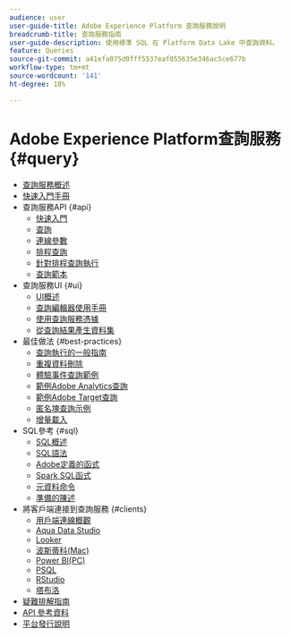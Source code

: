 ```yaml
---
audience: user
user-guide-title: Adobe Experience Platform 查詢服務說明
breadcrumb-title: 查詢服務指南
user-guide-description: 使用標準 SQL 在 Platform Data Lake 中查詢資料。
feature: Queries
source-git-commit: a41efa075d0fff5537eaf055635e346ac5ce677b
workflow-type: tm+mt
source-wordcount: '141'
ht-degree: 18%

---
```



# Adobe Experience Platform查詢服務 {#query}

- [查詢服務概述](home.md)
- [快速入門手冊](quickstart.md)
- 查詢服務API {#api}
   - [快速入門](api/getting-started.md)
   - [查詢](api/queries.md)
   - [連線參數](api/connection-parameters.md)
   - [排程查詢](api/scheduled-queries.md)
   - [針對排程查詢執行](api/runs-scheduled-queries.md)
   - [查詢範本](api/query-templates.md)
- 查詢服務UI {#ui}
   - [UI概述](ui/overview.md)
   - [查詢編輯器使用手冊](ui/user-guide.md)
   - [使用查詢服務憑據](ui/credentials.md)
   - [從查詢結果產生資料集](ui/create-datasets.md)
- 最佳做法 {#best-practices}
   - [查詢執行的一般指南](best-practices/writing-queries.md)
   - [重複資料刪除](best-practices/deduplication.md)
   - [體驗事件查詢範例](best-practices/experience-event-queries.md)
   - [範例Adobe Analytics查詢](best-practices/adobe-analytics.md)
   - [範例Adobe Target查詢](best-practices/adobe-target.md)
   - [匿名塊查詢示例](best-practices/anonymous-block.md)
   - [增量載入](best-practices/incremental-load.md)
- SQL參考 {#sql}
   - [SQL概述](sql/overview.md)
   - [SQL語法](sql/syntax.md)
   - [Adobe定義的函式](sql/adobe-defined-functions.md)
   - [Spark SQL函式](sql/spark-sql-functions.md)
   - [元資料命令](sql/metadata.md)
   - [準備的陳述](sql/prepared-statements.md)
- 將客戶端連接到查詢服務 {#clients}
   - [用戶端連線概觀](clients/overview.md)
   - [Aqua Data Studio](clients/aqua-data-studio.md)
   - [Looker](clients/looker.md)
   - [波斯蒂科(Mac)](clients/postico.md)
   - [Power BI(PC)](clients/power-bi.md)
   - [PSQL](clients/psql.md)
   - [RStudio](clients/rstudio.md)
   - [塔布洛](clients/tableau.md)
- [疑難排解指南](troubleshooting-guide.md)
- [API 參考資料](https://www.adobe.io/experience-platform-apis/references/query-service/)
- [平台發行說明](https://www.adobe.com/go/platform-release-notes-en)